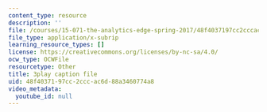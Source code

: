```yaml
---
content_type: resource
description: ''
file: /courses/15-071-the-analytics-edge-spring-2017/48f4037197cc2cccac6d88a3460774a8_ag4Qe2uheP0.srt
file_type: application/x-subrip
learning_resource_types: []
license: https://creativecommons.org/licenses/by-nc-sa/4.0/
ocw_type: OCWFile
resourcetype: Other
title: 3play caption file
uid: 48f40371-97cc-2ccc-ac6d-88a3460774a8
video_metadata:
  youtube_id: null
---
```

